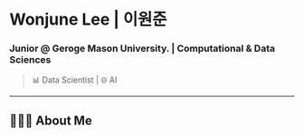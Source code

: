 # Wonjune Lee | 이원준
### Junior @ Geroge Mason University. | Computational & Data Sciences 
> 📊 Data Scientist | 🌐 AI

---

## 🧑🏻‍💻 About Me
